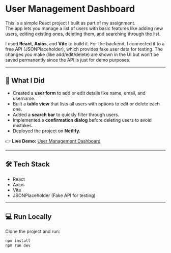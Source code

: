 # User Management Dashboard

This is a simple React project I built as part of my assignment.  
The app lets you manage a list of users with basic features like adding new users, editing existing ones, deleting them, and searching through the list.  

I used **React**, **Axios**, and **Vite** to build it. For the backend, I connected it to a free API (JSONPlaceholder), which provides fake user data for testing. The changes you make (like add/edit/delete) are shown in the UI but won’t be saved permanently since the API is just for demo purposes.  

---

## 🚀 What I Did
- Created a **user form** to add or edit details like name, email, and username.  
- Built a **table view** that lists all users with options to edit or delete each one.  
- Added a **search bar** to quickly filter through users.  
- Implemented a **confirmation dialog** before deleting users to avoid mistakes.  
- Deployed the project on **Netlify**.  

👉 **Live Demo:** [User Management Dashboard](https://tourmaline-druid-cd4255.netlify.app)

---

## 🛠️ Tech Stack
- React  
- Axios  
- Vite  
- JSONPlaceholder (Fake API for testing)  

---

## 💻 Run Locally
Clone the project and run:

```bash
npm install
npm run dev
